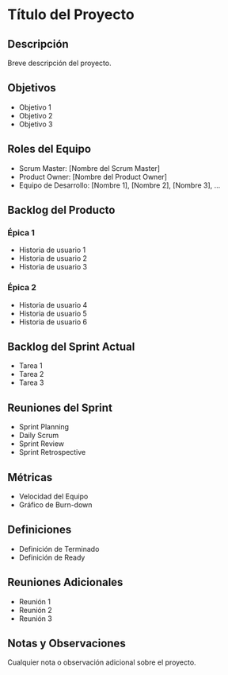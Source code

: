 # Título del Proyecto

## Descripción
Breve descripción del proyecto.

## Objetivos
- Objetivo 1
- Objetivo 2
- Objetivo 3

## Roles del Equipo
- Scrum Master: [Nombre del Scrum Master]
- Product Owner: [Nombre del Product Owner]
- Equipo de Desarrollo: [Nombre 1], [Nombre 2], [Nombre 3], ...

## Backlog del Producto
### Épica 1
- Historia de usuario 1
- Historia de usuario 2
- Historia de usuario 3

### Épica 2
- Historia de usuario 4
- Historia de usuario 5
- Historia de usuario 6

## Backlog del Sprint Actual
- Tarea 1
- Tarea 2
- Tarea 3

## Reuniones del Sprint
- Sprint Planning
- Daily Scrum
- Sprint Review
- Sprint Retrospective

## Métricas
- Velocidad del Equipo
- Gráfico de Burn-down

## Definiciones
- Definición de Terminado
- Definición de Ready

## Reuniones Adicionales
- Reunión 1
- Reunión 2
- Reunión 3

## Notas y Observaciones
Cualquier nota o observación adicional sobre el proyecto.

